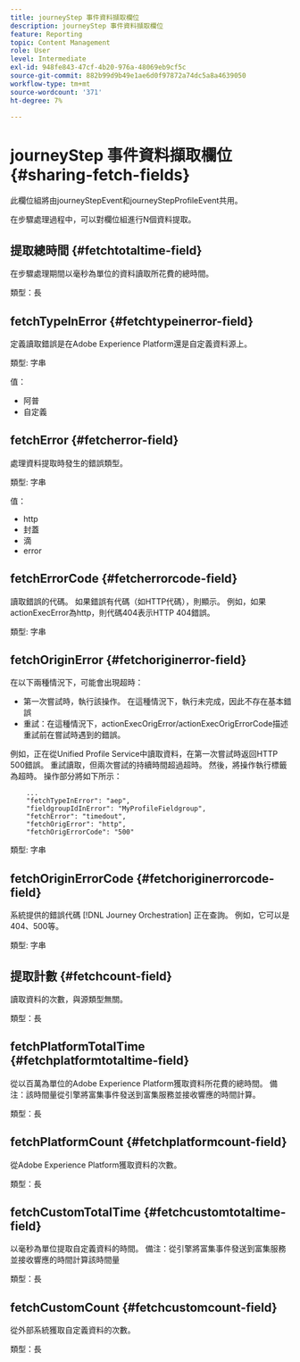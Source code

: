 ```yaml
---
title: journeyStep 事件資料擷取欄位
description: journeyStep 事件資料擷取欄位
feature: Reporting
topic: Content Management
role: User
level: Intermediate
exl-id: 948fe843-47cf-4b20-976a-48069eb9cf5c
source-git-commit: 882b99d9b49e1ae6d0f97872a74dc5a8a4639050
workflow-type: tm+mt
source-wordcount: '371'
ht-degree: 7%

---
```


# journeyStep 事件資料擷取欄位 {#sharing-fetch-fields}

此欄位組將由journeyStepEvent和journeyStepProfileEvent共用。

在步驟處理過程中，可以對欄位組進行N個資料提取。

## 提取總時間 {#fetchtotaltime-field}

在步驟處理期間以毫秒為單位的資料讀取所花費的總時間。

類型：長

## fetchTypeInError {#fetchtypeinerror-field}

定義讀取錯誤是在Adobe Experience Platform還是自定義資料源上。

類型: 字串

值：
* 阿普
* 自定義

## fetchError {#fetcherror-field}

處理資料提取時發生的錯誤類型。

類型: 字串

值：
* http
* 封蓋
* 滴
* error

## fetchErrorCode {#fetcherrorcode-field}

讀取錯誤的代碼。 如果錯誤有代碼（如HTTP代碼），則顯示。 例如，如果actionExecError為http，則代碼404表示HTTP 404錯誤。

類型: 字串

## fetchOriginError {#fetchoriginerror-field}

在以下兩種情況下，可能會出現超時：

* 第一次嘗試時，執行該操作。 在這種情況下，執行未完成，因此不存在基本錯誤
* 重試：在這種情況下，actionExecOrigError/actionExecOrigErrorCode描述重試前在嘗試時遇到的錯誤。

例如，正在從Unified Profile Service中讀取資料，在第一次嘗試時返回HTTP 500錯誤。 重試讀取，但兩次嘗試的持續時間超過超時。 然後，將操作執行標籤為超時。 操作部分將如下所示：

```
    ...
    "fetchTypeInError": "aep",
    "fieldgroupIdInError": "MyProfileFieldgroup",
    "fetchError": "timedout",
    "fetchOrigError": "http",
    "fetchOrigErrorCode": "500"
```

類型: 字串

## fetchOriginErrorCode {#fetchoriginerrorcode-field}

系統提供的錯誤代碼 [!DNL Journey Orchestration] 正在查詢。 例如，它可以是404、500等。

類型: 字串

## 提取計數 {#fetchcount-field}

讀取資料的次數，與源類型無關。

類型：長

## fetchPlatformTotalTime {#fetchplatformtotaltime-field}

從以百萬為單位的Adobe Experience Platform獲取資料所花費的總時間。 備注：該時間量從引擎將富集事件發送到富集服務並接收響應的時間計算。

類型：長

## fetchPlatformCount {#fetchplatformcount-field}

從Adobe Experience Platform獲取資料的次數。

類型：長

## fetchCustomTotalTime {#fetchcustomtotaltime-field}

以毫秒為單位提取自定義資料的時間。 備注：從引擎將富集事件發送到富集服務並接收響應的時間計算該時間量

類型：長

## fetchCustomCount {#fetchcustomcount-field}

從外部系統獲取自定義資料的次數。

類型：長
